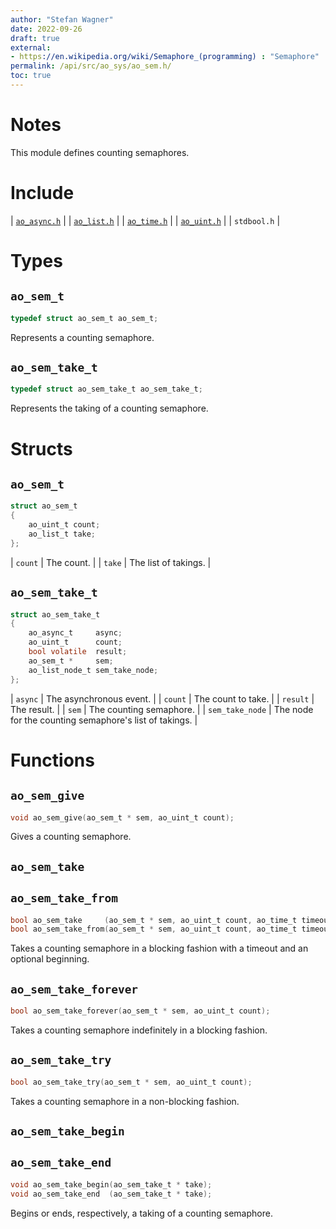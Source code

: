 ```yaml
---
author: "Stefan Wagner"
date: 2022-09-26
draft: true
external:
- https://en.wikipedia.org/wiki/Semaphore_(programming) : "Semaphore"
permalink: /api/src/ao_sys/ao_sem.h/
toc: true
---
```


# Notes

This module defines counting semaphores.

# Include

| [`ao_async.h`](ao_async.h.md) |
| [`ao_list.h`](../ao/ao_list.h.md) |
| [`ao_time.h`](ao_time.h.md) |
| [`ao_uint.h`](../ao/ao_uint.h.md) |
| `stdbool.h` |

# Types

## `ao_sem_t`

```c
typedef struct ao_sem_t ao_sem_t;
```

Represents a counting semaphore.

## `ao_sem_take_t`

```c
typedef struct ao_sem_take_t ao_sem_take_t;
```

Represents the taking of a counting semaphore.

# Structs

## `ao_sem_t`

```c
struct ao_sem_t
{
    ao_uint_t count;
    ao_list_t take;
};
```

| `count` | The count. |
| `take` | The list of takings. |

## `ao_sem_take_t`

```c
struct ao_sem_take_t
{
    ao_async_t     async;
    ao_uint_t      count;
    bool volatile  result;
    ao_sem_t *     sem;
    ao_list_node_t sem_take_node;
};
```

| `async` | The asynchronous event. |
| `count` | The count to take. |
| `result` | The result. |
| `sem` | The counting semaphore. |
| `sem_take_node` | The node for the counting semaphore's list of takings. |

# Functions

## `ao_sem_give`

```c
void ao_sem_give(ao_sem_t * sem, ao_uint_t count);
```

Gives a counting semaphore.

## `ao_sem_take`
## `ao_sem_take_from`

```c
bool ao_sem_take     (ao_sem_t * sem, ao_uint_t count, ao_time_t timeout);
bool ao_sem_take_from(ao_sem_t * sem, ao_uint_t count, ao_time_t timeout, ao_time_t beginning);
```

Takes a counting semaphore in a blocking fashion with a timeout and an optional beginning.

## `ao_sem_take_forever`

```c
bool ao_sem_take_forever(ao_sem_t * sem, ao_uint_t count);
```

Takes a counting semaphore indefinitely in a blocking fashion.

## `ao_sem_take_try`

```c
bool ao_sem_take_try(ao_sem_t * sem, ao_uint_t count);
```

Takes a counting semaphore in a non-blocking fashion.

## `ao_sem_take_begin`
## `ao_sem_take_end`

```c
void ao_sem_take_begin(ao_sem_take_t * take);
void ao_sem_take_end  (ao_sem_take_t * take);
```

Begins or ends, respectively, a taking of a counting semaphore.

